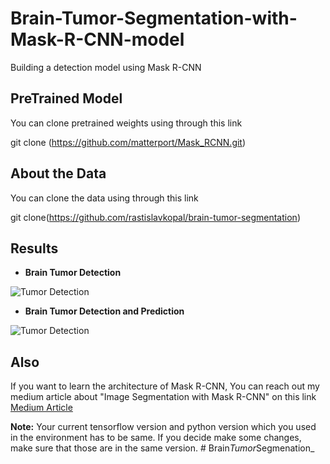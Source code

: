 # Brain-Tumor-Segmentation-with-Mask-R-CNN-model

Building a detection model using Mask R-CNN 

## PreTrained Model

You can clone pretrained weights using through this link

git clone (https://github.com/matterport/Mask_RCNN.git)

## About the Data

You can clone the data using through this link 

git clone(https://github.com/rastislavkopal/brain-tumor-segmentation)

## Results

* **Brain Tumor Detection**

![Tumor Detection](https://miro.medium.com/max/786/1*QC-csJq551xlTomLleUimA.webp)

* **Brain Tumor Detection and Prediction**

![Tumor Detection](https://miro.medium.com/max/786/1*m2I_BEBmwBeGn7O9ZrFJ7w.webp)

## Also

If you want to learn the architecture of Mask R-CNN, You can reach out my medium article about "Image Segmentation with Mask R-CNN" on this link [Medium Article](https://medium.com/@ilhnsevval/mask-r-cnn-4535e5247028)

**Note:** Your current tensorflow version and python version which you used in the environment has to be same. If you decide make some changes, make sure that those are in the same version.
#   B r a i n _ T u m o r _ S e g m e n a t i o n _  
 